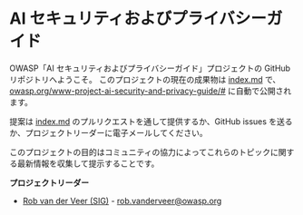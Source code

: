 # AI セキュリティおよびプライバシーガイド
OWASP「AI セキュリティおよびプライバシーガイド」プロジェクトの GitHub リポジトリへようこそ。
このプロジェクトの現在の成果物は [index.md](index.md) で、[owasp.org/www-project-ai-security-and-privacy-guide/#](https://owasp.org/www-project-ai-security-and-privacy-guide/#) に自動で公開されます。

提案は [index.md](index.md) のプルリクエストを通して提供するか、GitHub issues を送るか、プロジェクトリーダーに電子メールしてください。

このプロジェクトの目的はコミュニティの協力によってこれらのトピックに関する最新情報を収集して提示することです。



**プロジェクトリーダー**
* [Rob van der Veer (SIG)](https://www.linkedin.com/in/robvanderveer/) - [rob.vanderveer@owasp.org](mailto:rob.vanderveer@owasp.org)
